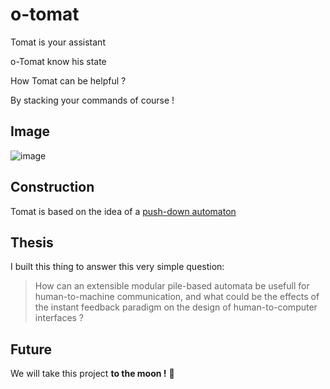 # o-tomat

Tomat is your assistant

o-Tomat know his state

How Tomat can be helpful ?

By stacking your commands of course !

## Image
![image](https://user-images.githubusercontent.com/62420525/199613694-1492c937-82c6-4ed7-92ce-e1e54e167f09.png)

## Construction
Tomat is based on the idea of a [push-down automaton](https://en.wikipedia.org/wiki/Pushdown_automaton)

## Thesis

I built this thing to answer this very simple question:

> How can an extensible modular pile-based automata be usefull for human-to-machine communication, and what could be the effects of the instant feedback paradigm on the design of human-to-computer interfaces ?

## Future

We will take this project **to the moon !** 🚀
